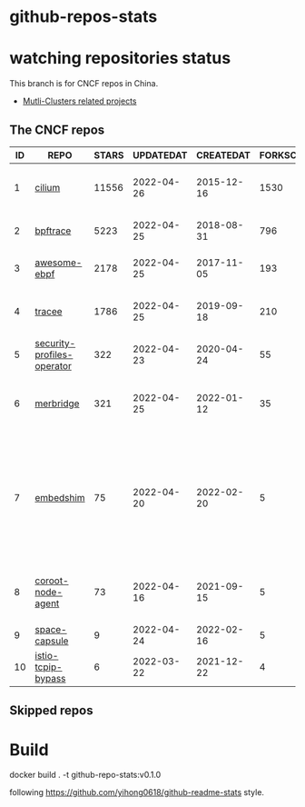 # github-repos-stats

# watching repositories status

This branch is for CNCF repos in China.
- [Mutli-Clusters related projects](https://github.com/pacoxu/github-repos-stats/tree/multi-clusters)


<!--START_SECTION:github_repos-->
## The CNCF repos
| ID |                                            REPO                                             | STARS | UPDATEDAT  | CREATEDAT  | FORKSCOUNT |                                                              DESCRIPTIONS                                                               |
|----|---------------------------------------------------------------------------------------------|-------|------------|------------|------------|-----------------------------------------------------------------------------------------------------------------------------------------|
|  1 | [cilium](https://github.com/cilium/cilium)                                                  | 11556 | 2022-04-26 | 2015-12-16 |       1530 | eBPF-based Networking, Security, and Observability                                                                                      |
|  2 | [bpftrace](https://github.com/iovisor/bpftrace)                                             |  5223 | 2022-04-25 | 2018-08-31 |        796 | High-level tracing language for Linux eBPF                                                                                              |
|  3 | [awesome-ebpf](https://github.com/zoidbergwill/awesome-ebpf)                                |  2178 | 2022-04-25 | 2017-11-05 |        193 | A curated list of awesome projects related to eBPF.                                                                                     |
|  4 | [tracee](https://github.com/aquasecurity/tracee)                                            |  1786 | 2022-04-25 | 2019-09-18 |        210 | Linux Runtime Security and Forensics using eBPF                                                                                         |
|  5 | [security-profiles-operator](https://github.com/kubernetes-sigs/security-profiles-operator) |   322 | 2022-04-23 | 2020-04-24 |         55 | The Kubernetes Security Profiles Operator                                                                                               |
|  6 | [merbridge](https://github.com/merbridge/merbridge)                                         |   321 | 2022-04-25 | 2022-01-12 |         35 | Use eBPF to speed up your Service Mesh like crossing an Einstein-Rosen Bridge.                                                          |
|  7 | [embedshim](https://github.com/fuweid/embedshim)                                            |    75 | 2022-04-20 | 2022-02-20 |          5 | Provide task runtime implementation with pidfd and eBPF sched_process_exit tracepoint to manage deamonless container with low overhead. |
|  8 | [coroot-node-agent](https://github.com/coroot/coroot-node-agent)                            |    73 | 2022-04-16 | 2021-09-15 |          5 | A Prometheus exporter based on eBPF that gathers comprehensive container metrics                                                        |
|  9 | [space-capsule](https://github.com/Kindling-project/space-capsule)                          |     9 | 2022-04-24 | 2022-02-16 |          5 | space-capsule                                                                                                                           |
| 10 | [istio-tcpip-bypass](https://github.com/intel/istio-tcpip-bypass)                           |     6 | 2022-03-22 | 2021-12-22 |          4 | istio-tcpip-bypass                                                                                                                      |



## Skipped repos
<!--END_SECTION:github_repos-->

# Build

docker build . -t github-repo-stats:v0.1.0

following https://github.com/yihong0618/github-readme-stats style.
